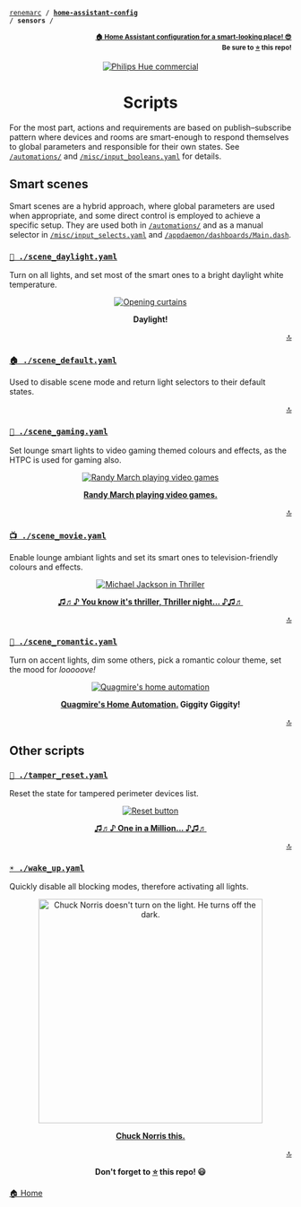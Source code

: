 <!-- Header -->
[link-profile]:https://github.com/renemarc
[link-repo]:https://github.com/renemarc/home-assistant-config

<a name="top"></a>
<code>[renemarc][link-profile] / **[home-assistant-config][link-repo]** / **sensors** /</code>

<p align="right"><sub><strong><a href="https://github.com/renemarc/home-assistant-config">🏠 Home Assistant configuration for a smart-looking place! 😎</a><br>Be sure to <a href="#" title="star">⭐️</a> this repo!</strong></sub></p>

<!-- Hero -->
<figure>
    <div align="center">
        <a href="#smart-scenes" title="Scripts
(Philips Hue commercial)"><img src="https://media.giphy.com/media/NR9nzexxmvIfC/giphy.gif" alt="Philips Hue commercial"></a>
    </div>
</figure>

<h1 align="center">Scripts</h1>

For the most part, actions and requirements are based on publish–subscribe pattern where devices and rooms are smart-enough to respond themselves to global parameters and responsible for their own states. See [`/automations/`](../automations) and [`/misc/input_booleans.yaml`](../misc/input_booleans.yaml) for details.

## Smart scenes

Smart scenes are a hybrid approach, where global parameters are used when appropriate, and some direct control is employed to achieve a specific setup. They are used both in [`/automations/`](../automations) and as a manual selector in [`/misc/input_selects.yaml`](../misc/input_selects.yaml) and [`/appdaemon/dashboards/Main.dash`](../appdaemon/dashboards/Main.dash).

### [`🔆 ./scene_daylight.yaml`](scene_daylight.yaml)

Turn on all lights, and set most of the smart ones to a bright daylight white temperature.

<div align="center">
    <figure>
        <div>
            <a href="https://cheezburger.com/7425309184" title="Daylight!"><img src="https://media.giphy.com/media/CPutABwbvXC92/giphy.gif" alt="Opening curtains"></a>
        </div>
        <figcaption>
            <p><strong>Daylight!</strong></p>
        </figcaption>
    </figure>
</div>

<p align="right"><a href="#top" title="Back to top">🔝</a></p>

### [`🏠 ./scene_default.yaml`](scene_default.yaml)

Used to disable scene mode and return light selectors to their default states.

<p align="right"><a href="#top" title="Back to top">🔝</a></p>

### [`👾 ./scene_gaming.yaml`](scene_gaming.yaml)

Set lounge smart lights to video gaming themed colours and effects, as the HTPC is used for gaming also.

<div align="center">
    <figure>
        <div>
            <a href="https://www.youtube.com/watch?v=x-Wg4mr75yYs" title="Randy March playing video games"><img src="https://media.giphy.com/media/3o6Zt3XykpTtUq39zq/giphy.gif" alt="Randy March playing video games"></a>
        </div>
        <figcaption>
            <p><strong><a href="https://www.youtube.com/watch?v=x-Wg4mr75yY" title="Just 5 more minutes...">Randy March playing video games.</a></strong></p>
        </figcaption>
    </figure>
</div>

<p align="right"><a href="#top" title="Back to top">🔝</a></p>

### [`📺 ./scene_movie.yaml`](scene_movie.yaml)

Enable lounge ambiant lights and set its smart ones to television-friendly colours and effects.

<div align="center">
    <figure>
        <div>
            <a href="https://www.youtube.com/watch?v=sOnqjkJTMaA&t=3m50s" title="Michael Jackson's Thriller music video"><img src="https://media.giphy.com/media/pUeXcg80cO8I8/giphy.gif" alt="Michael Jackson in Thriller"></a>
        </div>
        <figcaption>
            <p><strong><a href="https://www.youtube.com/watch?v=sOnqjkJTMaA&t=3m50s" title="Michael Jackson's Thriller music video">♫♬♪ You know it's thriller, Thriller night... ♪♫♬</a></strong></p>
        </figcaption>
    </figure>
</div>

<p align="right"><a href="#top" title="Back to top">🔝</a></p>

### [`💏 ./scene_romantic.yaml`](scene_romantic.yaml)

Turn on accent lights, dim some others, pick a romantic colour theme, set the mood for _looooove!_

<div align="center">
    <figure>
        <div>
            <a href="https://www.youtube.com/watch?v=zmTj1oqCBKo?t=14s" title="Quagmire's home automation. Giggity Giggity!"><img src="https://i.ytimg.com/vi/zmTj1oqCBKo/mqdefault.jpg" alt="Quagmire's home automation"></a>
        </div>
        <figcaption>
           <p><strong><a href="https://www.youtube.com/watch?v=zmTj1oqCBKo?t=14s" title="Giggity!">Quagmire's Home Automation.</a> Giggity Giggity!</strong></p>
        </figcaption>
    </figure>
</div>

<p align="right"><a href="#top" title="Back to top">🔝</a></p>

## Other scripts

### [`👮 ./tamper_reset.yaml`](tamper_reset.yaml)

Reset the state for tampered perimeter devices list.

<div align="center">
    <figure>
        <div>
            <a href="https://www.youtube.com/watch?v=JGAV8wvYdVI" title="The Romantics' One in a Million music video"><img src="https://media.giphy.com/media/sChf4Eo55W8x2/giphy.gif" alt="Reset button"></a>
        </div>
        <figcaption>
            <p><strong><a href="https://www.youtube.com/watch?v=JGAV8wvYdVI" title="The Romantics' One in a Million music video">♫♬♪ One in a Million... ♪♫♬</a></strong></p>
        </figcaption>
    </figure>
</div>

<p align="right"><a href="#top" title="Back to top">🔝</a></p>

### [`☀ ./wake_up.yaml`](wake_up.yaml)

Quickly disable all blocking modes, therefore activating all lights.

<div align="center">
    <figure>
        <div>
            <a href="https://www.youtube.com/watch?v=5_RUut1px3Q" title="Chuck Norris facts"><img src="https://memegenerator.net/img/instances/18858590/i-dont-turn-on-the-light-i-turn-off-the-dark.jpg" alt="Chuck Norris doesn't turn on the light. He turns off the dark." width="400"></a>
        </div>
        <figcaption>
            <p><strong><a href="https://www.youtube.com/watch?v=5_RUut1px3Q" title="Chuck Norris facts">Chuck Norris this.</a></strong></p>
        </figcaption>
    </figure>
</div>

<!-- Footer -->
<p align="right"><a href="#top" title="Back to top">🔝</a></p>

<p align="center"><strong>Don't forget to <a href="#" title="star">⭐️</a> this repo! 😃</strong></p>

[🏠 Home][link-repo]
